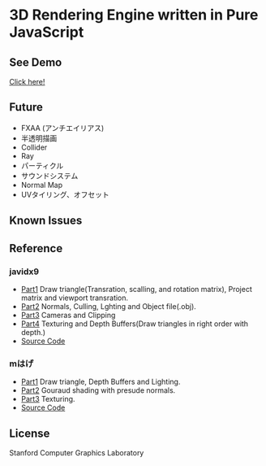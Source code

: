 # 3D Rendering Engine written in Pure JavaScript

## See Demo

[Click here!](https://ruchi12377.github.io/3dcube)

## Future

- FXAA (アンチエイリアス)
- 半透明描画
- Collider
- Ray
- パーティクル
- サウンドシステム
- Normal Map
- UVタイリング、オフセット

## Known Issues

## Reference
### javidx9
- [Part1](https://youtu.be/ih20l3pJoeU) Draw triangle(Transration, scalling, and rotation matrix), Project matrix and viewport transration.
- [Part2](https://youtu.be/XgMWc6LumG4) Normals, Culling, Lghting and Object file(.obj).
- [Part3](https://youtu.be/HXSuNxpCzdM) Cameras and Clipping
- [Part4](https://youtu.be/nBzCS-Y0FcY) Texturing and Depth Buffers(Draw triangles in right order with depth.)
- [Source Code](https://github.com/OneLoneCoder/Javidx9/tree/master/ConsoleGameEngine/BiggerProjects/Engine3D)

### mはげ
- [Part1](https://youtu.be/jc7tVJ_rMKw) Draw triangle, Depth Buffers and Lighting. 
- [Part2](https://youtu.be/f8nuBgFo0gE) Gouraud shading with presude normals.
- [Part3](https://youtu.be/gPrYT93Noh8) Texturing.
- [Source Code](https://github.com/MhageGH/3D_Graphics_Basic)

## License

Stanford Computer Graphics Laboratory
